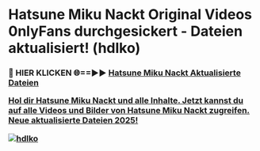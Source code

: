 # Hatsune Miku Nackt Original Videos 0nlyFans durchgesickert - Dateien aktualisiert! (hdlko)

<h3>🔴 HIER KLICKEN 🌐==►► <a href="https://tinyurl.com/h6vf6nb8" rel="nofollow">Hatsune Miku Nackt Aktualisierte Dateien

Hol dir Hatsune Miku Nackt und alle Inhalte. Jetzt kannst du auf alle Videos und Bilder von Hatsune Miku Nackt zugreifen. Neue aktualisierte Dateien 2025!

[![hdlko](https://i.imgur.com/sD4kR3V.gif)](https://tinyurl.com/h6vf6nb8)
